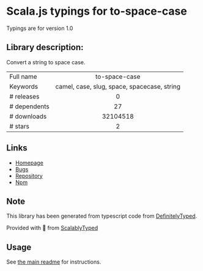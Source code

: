 
# Scala.js typings for to-space-case

Typings are for version 1.0

## Library description:
Convert a string to space case.

|                    |                 |
| ------------------ | :-------------: |
| Full name          | to-space-case |
| Keywords           | camel, case, slug, space, spacecase, string |
| # releases         | 0 |
| # dependents       | 27 |
| # downloads        | 32104518 |
| # stars            | 2 |

## Links
- [Homepage](https://github.com/ianstormtaylor/to-space-case)
- [Bugs](https://github.com/ianstormtaylor/to-space-case/issues)
- [Repository](https://github.com/ianstormtaylor/to-space-case)
- [Npm](https://www.npmjs.com/package/to-space-case)
    


## Note
This library has been generated from typescript code from [DefinitelyTyped](https://definitelytyped.org).

Provided with :purple_heart: from [ScalablyTyped](https://github.com/oyvindberg/ScalablyTyped)

## Usage
See [the main readme](../../readme.md) for instructions.



